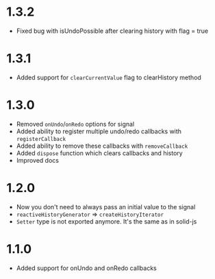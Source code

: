 # 1.3.2
- Fixed bug with isUndoPossible after clearing history with flag = true

# 1.3.1
- Added support for `clearCurrentValue` flag to clearHistory method

# 1.3.0
- Removed `onUndo`/`onRedo` options for signal
- Added ability to register multiple undo/redo callbacks with `registerCallback`
- Added ability to remove these callbacks with `removeCallback`
- Added `dispose` function which clears callbacks and history
- Improved docs

# 1.2.0

- Now you don't need to always pass an initial value to the signal
- `reactiveHistoryGenerator` => `createHistoryIterator`
- `Setter` type is not exported anymore. It's the same as in solid-js

# 1.1.0

- Added support for onUndo and onRedo callbacks

